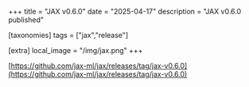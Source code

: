 +++
title = "JAX v0.6.0"
date = "2025-04-17"
description = "JAX v0.6.0 published"

[taxonomies]
tags = ["jax","release"]

[extra]
local_image = "/img/jax.png"
+++

[https://github.com/jax-ml/jax/releases/tag/jax-v0.6.0](https://github.com/jax-ml/jax/releases/tag/jax-v0.6.0)
